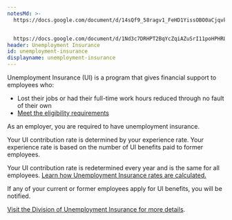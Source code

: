 ```yaml
---
notesMd: >-
  https://docs.google.com/document/d/14sQf9_58ragv1_FeHD1YissOBO0aCjqvk6jXAylIY0k/edit


  https://docs.google.com/document/d/1Nd3c7DRHPT2BqYcZqiAZuSrI11poHPHRL6HYtM75aOs/edit
header: Unemployment Insurance
id: unemployment-insurance
displayname: unemployment-insurance
---
```


Unemployment Insurance (UI) is a program that gives financial support to employees who:

- Lost their jobs or had their full-time work hours reduced through no fault of their own
- [Meet the eligibility requirements](https://www.nj.gov/labor/myunemployment/before/about/who/index.shtml)

As an employer, you are required to have unemployment insurance.

Your UI contribution rate is determined by your experience rate. Your experience rate is based on the number of UI benefits paid to former employees.

Your UI contribution rate is redetermined every year and is the same for all employees. [Learn how Unemployment Insurance rates are calculated.](https://www.nj.gov/labor/ea/employer-services/rate-info/)

If any of your current or former employees apply for UI benefits, you will be notified.

[Visit the Division of Unemployment Insurance for more details](https://www.nj.gov/labor/myunemployment/employers/).
